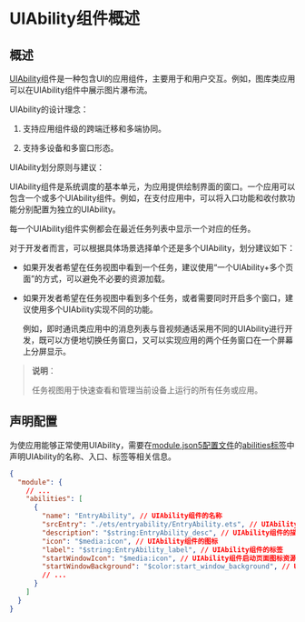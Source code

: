 # UIAbility组件概述


## 概述

[UIAbility](../reference/apis-ability-kit/js-apis-app-ability-uiAbility.md)组件是一种包含UI的应用组件，主要用于和用户交互。例如，图库类应用可以在UIAbility组件中展示图片瀑布流。

UIAbility的设计理念：

1. 支持应用组件级的跨端迁移和多端协同。

2. 支持多设备和多窗口形态。


UIAbility划分原则与建议：

UIAbility组件是系统调度的基本单元，为应用提供绘制界面的窗口。一个应用可以包含一个或多个UIAbility组件。例如，在支付应用中，可以将入口功能和收付款功能分别配置为独立的UIAbility。

每一个UIAbility组件实例都会在最近任务列表中显示一个对应的任务。

对于开发者而言，可以根据具体场景选择单个还是多个UIAbility，划分建议如下：

- 如果开发者希望在任务视图中看到一个任务，建议使用“一个UIAbility+多个页面”的方式，可以避免不必要的资源加载。

- 如果开发者希望在任务视图中看到多个任务，或者需要同时开启多个窗口，建议使用多个UIAbility实现不同的功能。
  
   例如，即时通讯类应用中的消息列表与音视频通话采用不同的UIAbility进行开发，既可以方便地切换任务窗口，又可以实现应用的两个任务窗口在一个屏幕上分屏显示。

> **说明**：
>
>任务视图用于快速查看和管理当前设备上运行的所有任务或应用。

## 声明配置

为使应用能够正常使用UIAbility，需要在[module.json5配置文件](../quick-start/module-configuration-file.md)的[abilities标签](../quick-start/module-configuration-file.md#abilities标签)中声明UIAbility的名称、入口、标签等相关信息。


```json
{
  "module": {
    // ...
    "abilities": [
      {
        "name": "EntryAbility", // UIAbility组件的名称
        "srcEntry": "./ets/entryability/EntryAbility.ets", // UIAbility组件的代码路径
        "description": "$string:EntryAbility_desc", // UIAbility组件的描述信息
        "icon": "$media:icon", // UIAbility组件的图标
        "label": "$string:EntryAbility_label", // UIAbility组件的标签
        "startWindowIcon": "$media:icon", // UIAbility组件启动页面图标资源文件的索引
        "startWindowBackground": "$color:start_window_background", // UIAbility组件启动页面背景颜色资源文件的索引
        // ...
      }
    ]
  }
}
```
